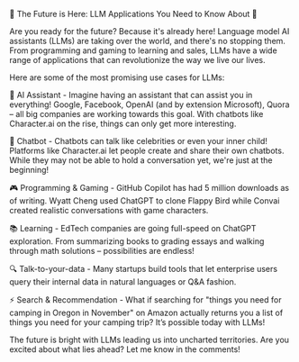 
🚀 The Future is Here: LLM Applications You Need to Know About 🤖

Are you ready for the future? Because it's already here! Language model AI assistants (LLMs) are taking over the world, and there's no stopping them. From programming and gaming to learning and sales, LLMs have a wide range of applications that can revolutionize the way we live our lives.

Here are some of the most promising use cases for LLMs:

👥 AI Assistant - Imagine having an assistant that can assist you in everything! Google, Facebook, OpenAI (and by extension Microsoft), Quora – all big companies are working towards this goal. With chatbots like Character.ai on the rise, things can only get more interesting.

💬 Chatbot - Chatbots can talk like celebrities or even your inner child! Platforms like Character.ai let people create and share their own chatbots. While they may not be able to hold a conversation yet, we're just at the beginning!

🎮 Programming & Gaming - GitHub Copilot has had 5 million downloads as of writing. Wyatt Cheng used ChatGPT to clone Flappy Bird while Convai created realistic conversations with game characters.

📚 Learning - EdTech companies are going full-speed on ChatGPT exploration. From summarizing books to grading essays and walking through math solutions – possibilities are endless!

🔍 Talk-to-your-data - Many startups build tools that let enterprise users query their internal data in natural languages or Q&A fashion.

⚡️ Search & Recommendation - What if searching for "things you need for camping in Oregon in November" on Amazon actually returns you a list of things you need for your camping trip? It’s possible today with LLMs!

The future is bright with LLMs leading us into uncharted territories. Are you excited about what lies ahead? Let me know in the comments!


